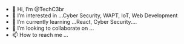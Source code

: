 - 👋 Hi, I’m @TechC3br
- 👀 I’m interested in ...Cyber Security, WAPT, IoT, Web Development
- 🌱 I’m currently learning ...React, Cyber Security....
- 💞️ I’m looking to collaborate on ...
- 📫 How to reach me ...

<!---
TechC3br/TechC3br is a ✨ special ✨ repository because its `README.md` (this file) appears on your GitHub profile.
You can click the Preview link to take a look at your changes.
--->
